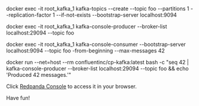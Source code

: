 

docker exec -it root_kafka_1 kafka-topics --create --topic foo --partitions 1 --replication-factor 1 --if-not-exists --bootstrap-server localhost:9094

docker exec -it root_kafka_1 kafka-console-producer --broker-list localhost:29094 --topic foo 

docker exec -it root_kafka_1 kafka-console-consumer --bootstrap-server localhost:9094 --topic foo -from-beginning --max-messages 42

docker run --net=host --rm confluentinc/cp-kafka:latest bash -c "seq 42 | kafka-console-producer --broker-list localhost:29094 --topic foo && echo 'Produced 42 messages.'"



Click [Redpanda Console]({{TRAFFIC_HOST1_8080}}/) to access it in your browser.

Have fun! 